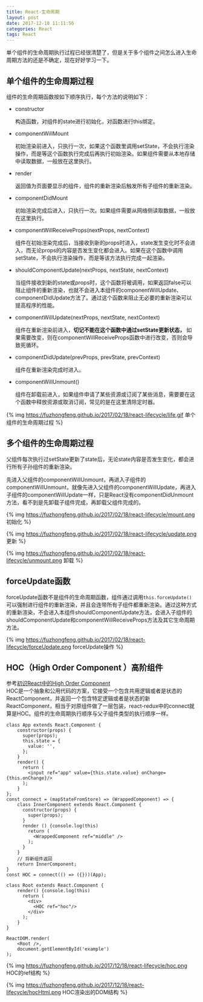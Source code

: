 ```yaml
---
title: React-生命周期
layout: post
date: 2017-12-18 11:11:56
categories: React
tags: React
---
```


单个组件的生命周期执行过程已经很清楚了，但是关于多个组件之间怎么进入生命周期方法的还是不确定，现在好好学习一下。

## 单个组件的生命周期过程

组件的生命周期函数按如下顺序执行，每个方法的说明如下：

- constructor

    构造函数，对组件的state进行初始化，对函数进行this绑定。

- componentWillMount

    初始渲染前进入，只执行一次，如果这个函数里调用setState，不会执行渲染操作，而是等这个函数执行完成后再执行初始渲染。如果组件需要从本地存储中读取数据，一般放在这里执行。

- render

    返回值为页面要显示的组件，组件的重新渲染后触发所有子组件的重新渲染。

- componentDidMount

    初始渲染完成后进入，只执行一次。如果组件需要从网络侧读取数据，一般放在这里执行。

- componentWillReceiveProps(nextProps, nextContext)

    组件在初始渲染完成后，当接收到新的props时进入，state发生变化时不会进入，而无论props的内容是否发生变化都会进入。如果在这个函数中调用setState，不会执行渲染操作，而是等该方法执行完成一起渲染。

- shouldComponentUpdate(nextProps, nextState, nextContext)

    当组件接收到新的state或props时，这个函数将被调用，如果返回false可以阻止组件的重新渲染，也就不会进入本组件的componentWillUpdate、componentDidUpdate方法了。通过这个函数来阻止无必要的重新渲染可以提高程序的性能。

- componentWillUpdate(nextProps, nextState, nextContext)

    组件在重新渲染前进入，**切记不能在这个函数中通过setState更新状态，** 如果需要改变，则在componentWillReceiveProps函数中进行改变，否则会导致死循环。

- componentDidUpdate(prevProps, prevState, prevContext)

    组件在重新渲染完成时进入。

- componentWillUnmount()

    组件在卸载前进入，如果组件申请了某些资源或订阅了某些消息，需要要在这个函数中释放资源或取消订阅，常见的是在这里清除定时器。

{% img https://fuzhongfeng.github.io/2017/02/18/react-lifecycle/life.gif 单个组件的生命周期过程 %}

## 多个组件的生命周期过程

父组件每次执行过setState更新了state后，无论state内容是否发生变化，都会进行所有子孙组件的重新渲染。

先进入父组件的componentWillUnmount，再进入子组件的componentWillUnmount，就像先进入父组件的componentWillUpdate，再进入子组件的componentWillUpdate一样，只是React没有componentDidUnmount方法，看不到是先卸载子组件完成，再卸载父组件完成的。

{% img https://fuzhongfeng.github.io/2017/02/18/react-lifecycle/mount.png 初始化 %}

{% img https://fuzhongfeng.github.io/2017/02/18/react-lifecycle/update.png 更新 %}

{% img https://fuzhongfeng.github.io/2017/02/18/react-lifecycle/unmount.png 卸载 %}

## forceUpdate函数

forceUpdate函数不是组件的生命周期函数，组件通过调用`this.forceUpdate()`可以强制进行组件的重新渲染，并且会连带所有子组件都重新渲染。通过这种方式的重新渲染，不会进入本组件shouldComponentUpdate方法，会进入子组件的shouldComponentUpdate和componentWillReceiveProps方法及其它生命周期方法。

{% img https://fuzhongfeng.github.io/2017/02/18/react-lifecycle/forceUpdate.png forceUpdate操作 %}

## HOC（High Order Component ）高阶组件

参考[初识React中的High Order Component](http://www.tuicool.com/articles/RFJJniN)  
HOC是一个抽象和公用代码的方案，它接受一个包含共用逻辑或者是状态的ReactComponent，并返回一个包含特定逻辑或者是状态的新ReactComponent，相当于对原组件做了一层包装，react-redux中的connect就算是HOC。组件的生命周期执行顺序与父子组件类型的执行顺序一样。

```
class App extends React.Component {
    constructor(props) {
      super(props);
      this.state = {
        value: '',
      };
    }
    render() {
      return (
        <input ref="app" value={this.state.value} onChange={this.onChange}/>
      );
    }
};
const connect = (mapStateFromStore) => (WrappedComponent) => {
    class InnerComponent extends React.Component {
      constructor(props) {
        super(props);
      }
      render () {console.log(this)
        return (
          <WrappedComponent ref="middle" />
        );
      }
    }
    // 将新组件返回
    return InnerComponent;
}
const HOC = connect(() => ({}))(App);

class Root extends React.Component {
    render() {console.log(this)
      return (
        <div>
          <HOC ref="hoc"/>
        </div>
      );
    }
}

ReactDOM.render(
    <Root />,
    document.getElementById('example')
);
```

{% img https://fuzhongfeng.github.io/2017/12/18/react-lifecycle/hoc.png HOC的ref结构 %}

{% img https://fuzhongfeng.github.io/2017/12/18/react-lifecycle/hocHtml.png HOC渲染出的DOM结构 %}
